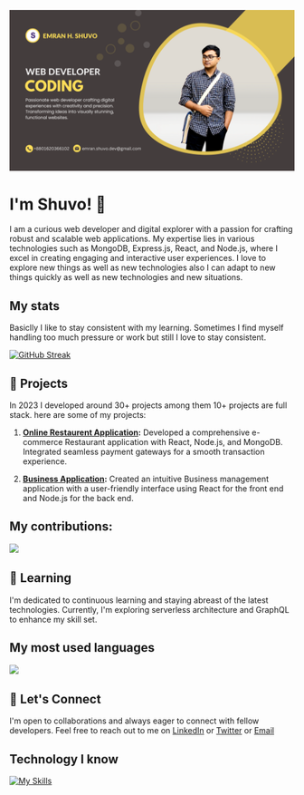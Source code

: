 
![Cover photo that says about me](https://raw.githubusercontent.com/Emranhossainshuvo/Emranhossainshuvo/main/asset/%2B8801620366102.png)


# I'm Shuvo! 👋

I am a curious web developer and digital explorer with a passion for crafting robust and scalable web applications. My expertise lies in various technologies such as MongoDB, Express.js, React, and Node.js, where I excel in creating engaging and interactive user experiences. I love to explore new things as well as new technologies also I can adapt to new things quickly as well as new technologies and new situations. 


## My  stats 
Basiclly I like to stay consistent with my learning. Sometimes I find myself handling too much pressure or work but still I love to stay consistent. 

[![GitHub Streak](https://github-readme-streak-stats.herokuapp.com?user=Emranhossainshuvo&theme=apprentice&hide_border=true&stroke=443D3D)](https://git.io/streak-stats)


## 🚀 Projects
 
In 2023 I developed around 30+ projects among them 10+ projects are full stack. here are some of my projects:
 
1. **[Online Restaurent Application](https://bistro-boss-1c45d.web.app/):**
   Developed a comprehensive e-commerce Restaurant application with React, Node.js, and MongoDB. Integrated seamless payment gateways for a smooth transaction experience.

2. **[Business Application](https://car-repair-practice.web.app/):**
   Created an intuitive Business management application with a user-friendly interface using React for the front end and Node.js for the back end.

## My contributions: 

![](http://github-profile-summary-cards.vercel.app/api/cards/profile-details?username=Emranhossainshuvo&theme=ayu_mirage)


## 🌱 Learning 

I'm dedicated to continuous learning and staying abreast of the latest technologies. Currently, I'm exploring serverless architecture and GraphQL to enhance my skill set.

## My most used languages
![](http://github-profile-summary-cards.vercel.app/api/cards/most-commit-language?username=Emranhossainshuvo&theme=ayu_mirage)

## 💬 Let's Connect

I'm open to collaborations and always eager to connect with fellow developers. Feel free to reach out to me on [LinkedIn](https://www.linkedin.com/in/md-emran-hossain-shuvo-0711802a4/) or [Twitter](https://twitter.com/Shuvo0031770590) or [Email](emran.shuvo.dev@gmail.com) 


## Technology I know


[![My Skills](https://skillicons.dev/icons?i=js,html,react,firebase,git,linux,mongodb,nextjs,netlify,nodejs,vercel,vite,vscode,css,express)](https://skillicons.dev)
